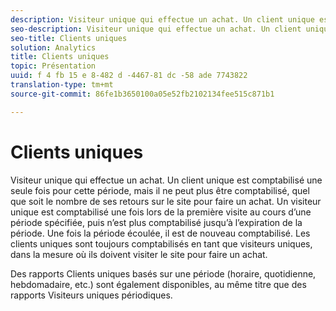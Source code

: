```yaml
---
description: Visiteur unique qui effectue un achat. Un client unique est comptabilisé une seule fois pour cette période, mais il ne peut plus être comptabilisé, quel que soit le nombre de ses retours sur le site pour faire un achat. Un visiteur unique est comptabilisé une fois lors de la première visite au cours d’une période spécifiée, puis n’est plus comptabilisé jusqu’à l’expiration de la période. Une fois la période écoulée, il est de nouveau comptabilisé. Les clients uniques sont toujours comptabilisés en tant que visiteurs uniques, dans la mesure où ils doivent visiter le site pour faire un achat.
seo-description: Visiteur unique qui effectue un achat. Un client unique est comptabilisé une seule fois pour cette période, mais il ne peut plus être comptabilisé, quel que soit le nombre de ses retours sur le site pour faire un achat. Un visiteur unique est comptabilisé une fois lors de la première visite au cours d’une période spécifiée, puis n’est plus comptabilisé jusqu’à l’expiration de la période. Une fois la période écoulée, il est de nouveau comptabilisé. Les clients uniques sont toujours comptabilisés en tant que visiteurs uniques, dans la mesure où ils doivent visiter le site pour faire un achat.
seo-title: Clients uniques
solution: Analytics
title: Clients uniques
topic: Présentation
uuid: f 4 fb 15 e 8-482 d -4467-81 dc -58 ade 7743822
translation-type: tm+mt
source-git-commit: 86fe1b3650100a05e52fb2102134fee515c871b1

---
```



# Clients uniques

Visiteur unique qui effectue un achat. Un client unique est comptabilisé une seule fois pour cette période, mais il ne peut plus être comptabilisé, quel que soit le nombre de ses retours sur le site pour faire un achat. Un visiteur unique est comptabilisé une fois lors de la première visite au cours d’une période spécifiée, puis n’est plus comptabilisé jusqu’à l’expiration de la période. Une fois la période écoulée, il est de nouveau comptabilisé. Les clients uniques sont toujours comptabilisés en tant que visiteurs uniques, dans la mesure où ils doivent visiter le site pour faire un achat.

Des rapports Clients uniques basés sur une période (horaire, quotidienne, hebdomadaire, etc.) sont également disponibles, au même titre que des rapports Visiteurs uniques périodiques.
